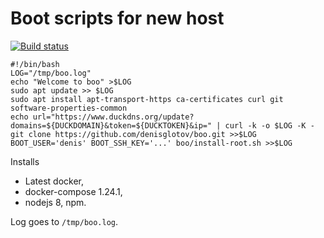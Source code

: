 Boot scripts for new host
=========================

[![Build status]](https://travis-ci.org/denisglotov/boo)

[Build status]: https://travis-ci.org/denisglotov/boo.svg?branch=master

``` shell
#!/bin/bash
LOG="/tmp/boo.log"
echo "Welcome to boo" >$LOG
sudo apt update >> $LOG
sudo apt install apt-transport-https ca-certificates curl git software-properties-common
echo url="https://www.duckdns.org/update?domains=${DUCKDOMAIN}&token=${DUCKTOKEN}&ip=" | curl -k -o $LOG -K -
git clone https://github.com/denisglotov/boo.git >>$LOG
BOOT_USER='denis' BOOT_SSH_KEY='...' boo/install-root.sh >>$LOG
```

Installs
* Latest docker,
* docker-compose 1.24.1,
* nodejs 8, npm.

Log goes to `/tmp/boo.log`.
